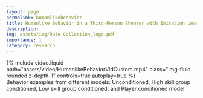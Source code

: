 ```yaml
---
layout: page
permalink: humanlikebehavior
title: Humanlike Behavior in a Third-Person Shooter with Imitation Learning
description:
img: assets/img/Data Collection_logo.pdf
importance: 1
category: research
---
```



<div class="row justify-content-sm-center">
    <div class="col-sm mt-3 mt-md-0">
        {% include video.liquid path="assets/video/HumanlikeBehaviorVidCustom.mp4" class="img-fluid rounded z-depth-1" controls=true autoplay=true %}
    </div>
</div>
<div class="caption">
  Behavior examples from different models: Unconditioned, High skill group conditioned, Low skill group conditioned, and Player conditioned model.
</div>
